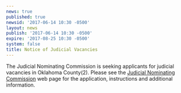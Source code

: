 ```yaml
---
news: true
published: true
newsid: '2017-06-14 10:30 -0500'
layout: news
publish: '2017-06-14 10:30 -0500'
expire: '2017-08-25 10:30 -0500'
system: false
title: Notice of Judicial Vacancies
---
```

The Judicial Nominating Commission is seeking applicants for judicial vacancies in Oklahoma County(2). Please see the <a href="http://www.oscn.net/jnc/about" target="_blank">Judicial Nominating Commission</a> web page for the application, instructions and additional information.
